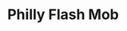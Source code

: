 ---
pid: ls223
title: Philly Flash Mob
location_transcription: No specific place the people are the monument
coordinates: "[-75.170737258514, 39.957468349742]"
zipcode: '19104'
gen_neighborhood: West Philadelphia
neighborhood: University City,Belmont,Parkside,Powelton Village
outside_phl: 
age: '28'
age_range: 20-29
instagram: 
image_file_name: ls_223.jpg
proposal_transcription: |-
  * A dance unique to Philadelphians*
  that all Philadelphians will know almost like a flashmob   it will unite any one in Philly with others i.e. if you travel to a different place and another Philly person recognizes it they can join in and encourage others to participate in the flash mob dance. Brings unity and brotherly love with Philly folks no matter what place they live in...
topic: History,Unity,Uplifting
topic_summary: 0, 0, 0, 0, 0
type: Event,Interactive
keywords_other: 
credit: April
image_labels: 
twitter: 
facebook: 
permalink: "/monuments/ls223/"
layout: item-page
---